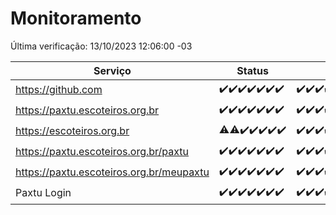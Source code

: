 # Monitoramento

Última verificação: 13/10/2023 12:06:00 -03

|Serviço|Status|Últimas 24h|
|---|---|---|
|https://github.com|<span title="2023-10-06: OK=24">✔️</span><span title="2023-10-07: OK=24">✔️</span><span title="2023-10-08: OK=24">✔️</span><span title="2023-10-09: OK=24">✔️</span><span title="2023-10-10: OK=24">✔️</span><span title="2023-10-11: OK=24">✔️</span><span title="2023-10-12: OK=15">✔️</span>|<span title="12/10/2023 12:06:00 -03 : 200">✔️</span><span title="12/10/2023 13:07:00 -03 : 200">✔️</span><span title="12/10/2023 14:04:00 -03 : 200">✔️</span><span title="12/10/2023 15:08:00 -03 : 200">✔️</span><span title="12/10/2023 16:03:00 -03 : 200">✔️</span><span title="12/10/2023 17:06:00 -03 : 200">✔️</span><span title="12/10/2023 18:03:00 -03 : 200">✔️</span><span title="12/10/2023 19:04:00 -03 : 200">✔️</span><span title="12/10/2023 20:05:00 -03 : 200">✔️</span><span title="12/10/2023 21:29:00 -03 : 200">✔️</span><span title="12/10/2023 22:43:00 -03 : 200">✔️</span><span title="12/10/2023 23:18:00 -03 : 200">✔️</span><span title="13/10/2023 00:07:00 -03 : 200">✔️</span><span title="13/10/2023 01:07:00 -03 : 200">✔️</span><span title="13/10/2023 02:05:00 -03 : 200">✔️</span><span title="13/10/2023 03:08:00 -03 : 200">✔️</span><span title="13/10/2023 04:04:00 -03 : 200">✔️</span><span title="13/10/2023 05:08:00 -03 : 200">✔️</span><span title="13/10/2023 06:05:00 -03 : 200">✔️</span><span title="13/10/2023 07:06:00 -03 : 200">✔️</span><span title="13/10/2023 08:04:00 -03 : 200">✔️</span><span title="13/10/2023 09:11:00 -03 : 200">✔️</span><span title="13/10/2023 10:09:00 -03 : 200">✔️</span><span title="13/10/2023 11:05:00 -03 : 200">✔️</span><span title="13/10/2023 12:06:00 -03 : 200">✔️</span>|
|https://paxtu.escoteiros.org.br|<span title="2023-10-06: OK=24">✔️</span><span title="2023-10-07: OK=24">✔️</span><span title="2023-10-08: OK=24">✔️</span><span title="2023-10-09: OK=24">✔️</span><span title="2023-10-10: OK=24">✔️</span><span title="2023-10-11: OK=24">✔️</span><span title="2023-10-12: OK=15">✔️</span>|<span title="12/10/2023 12:06:00 -03 : 200">✔️</span><span title="12/10/2023 13:07:00 -03 : 200">✔️</span><span title="12/10/2023 14:04:00 -03 : 200">✔️</span><span title="12/10/2023 15:08:00 -03 : 200">✔️</span><span title="12/10/2023 16:03:00 -03 : 200">✔️</span><span title="12/10/2023 17:06:00 -03 : 200">✔️</span><span title="12/10/2023 18:03:00 -03 : 200">✔️</span><span title="12/10/2023 19:04:00 -03 : 200">✔️</span><span title="12/10/2023 20:05:00 -03 : 200">✔️</span><span title="12/10/2023 21:29:00 -03 : 200">✔️</span><span title="12/10/2023 22:43:00 -03 : 200">✔️</span><span title="12/10/2023 23:18:00 -03 : 200">✔️</span><span title="13/10/2023 00:07:00 -03 : 200">✔️</span><span title="13/10/2023 01:07:00 -03 : 200">✔️</span><span title="13/10/2023 02:05:00 -03 : 200">✔️</span><span title="13/10/2023 03:08:00 -03 : 200">✔️</span><span title="13/10/2023 04:04:00 -03 : 200">✔️</span><span title="13/10/2023 05:08:00 -03 : 200">✔️</span><span title="13/10/2023 06:05:00 -03 : 200">✔️</span><span title="13/10/2023 07:06:00 -03 : 200">✔️</span><span title="13/10/2023 08:04:00 -03 : 200">✔️</span><span title="13/10/2023 09:11:00 -03 : 200">✔️</span><span title="13/10/2023 10:09:00 -03 : 200">✔️</span><span title="13/10/2023 11:05:00 -03 : 200">✔️</span><span title="13/10/2023 12:06:00 -03 : 200">✔️</span>|
|https://escoteiros.org.br|<span title="2023-10-06: OK=23, Falhas=1">⚠️</span><span title="2023-10-07: OK=23, Falhas=1">⚠️</span><span title="2023-10-08: OK=24">✔️</span><span title="2023-10-09: OK=24">✔️</span><span title="2023-10-10: OK=24">✔️</span><span title="2023-10-11: OK=24">✔️</span><span title="2023-10-12: OK=15">✔️</span>|<span title="12/10/2023 12:06:00 -03 : 200">✔️</span><span title="12/10/2023 13:07:00 -03 : 200">✔️</span><span title="12/10/2023 14:04:00 -03 : 200">✔️</span><span title="12/10/2023 15:08:00 -03 : 200">✔️</span><span title="12/10/2023 16:03:00 -03 : 200">✔️</span><span title="12/10/2023 17:06:00 -03 : 200">✔️</span><span title="12/10/2023 18:03:00 -03 : 200">✔️</span><span title="12/10/2023 19:04:00 -03 : 200">✔️</span><span title="12/10/2023 20:05:00 -03 : 200">✔️</span><span title="12/10/2023 21:29:00 -03 : 200">✔️</span><span title="12/10/2023 22:43:00 -03 : 200">✔️</span><span title="12/10/2023 23:18:00 -03 : 200">✔️</span><span title="13/10/2023 00:07:00 -03 : 200">✔️</span><span title="13/10/2023 01:07:00 -03 : 200">✔️</span><span title="13/10/2023 02:05:00 -03 : 200">✔️</span><span title="13/10/2023 03:08:00 -03 : 200">✔️</span><span title="13/10/2023 04:04:00 -03 : 200">✔️</span><span title="13/10/2023 05:08:00 -03 : 200">✔️</span><span title="13/10/2023 06:06:00 -03 : 200">✔️</span><span title="13/10/2023 07:06:00 -03 : 200">✔️</span><span title="13/10/2023 08:04:00 -03 : 200">✔️</span><span title="13/10/2023 09:11:00 -03 : 200">✔️</span><span title="13/10/2023 10:09:00 -03 : 200">✔️</span><span title="13/10/2023 11:05:00 -03 : 200">✔️</span><span title="13/10/2023 12:06:00 -03 : 200">✔️</span>|
|https://paxtu.escoteiros.org.br/paxtu|<span title="2023-10-06: OK=24">✔️</span><span title="2023-10-07: OK=24">✔️</span><span title="2023-10-08: OK=24">✔️</span><span title="2023-10-09: OK=24">✔️</span><span title="2023-10-10: OK=24">✔️</span><span title="2023-10-11: OK=24">✔️</span><span title="2023-10-12: OK=15">✔️</span>|<span title="12/10/2023 12:06:00 -03 : 200">✔️</span><span title="12/10/2023 13:07:00 -03 : 200">✔️</span><span title="12/10/2023 14:04:00 -03 : 200">✔️</span><span title="12/10/2023 15:08:00 -03 : 200">✔️</span><span title="12/10/2023 16:03:00 -03 : 200">✔️</span><span title="12/10/2023 17:06:00 -03 : 200">✔️</span><span title="12/10/2023 18:03:00 -03 : 200">✔️</span><span title="12/10/2023 19:04:00 -03 : 200">✔️</span><span title="12/10/2023 20:05:00 -03 : 200">✔️</span><span title="12/10/2023 21:29:00 -03 : 200">✔️</span><span title="12/10/2023 22:43:00 -03 : 200">✔️</span><span title="12/10/2023 23:18:00 -03 : 200">✔️</span><span title="13/10/2023 00:07:00 -03 : 200">✔️</span><span title="13/10/2023 01:07:00 -03 : 200">✔️</span><span title="13/10/2023 02:05:00 -03 : 200">✔️</span><span title="13/10/2023 03:08:00 -03 : 200">✔️</span><span title="13/10/2023 04:04:00 -03 : 200">✔️</span><span title="13/10/2023 05:08:00 -03 : 200">✔️</span><span title="13/10/2023 06:06:00 -03 : 200">✔️</span><span title="13/10/2023 07:06:00 -03 : 200">✔️</span><span title="13/10/2023 08:04:00 -03 : 200">✔️</span><span title="13/10/2023 09:11:00 -03 : 200">✔️</span><span title="13/10/2023 10:09:00 -03 : 200">✔️</span><span title="13/10/2023 11:05:00 -03 : 200">✔️</span><span title="13/10/2023 12:06:00 -03 : 200">✔️</span>|
|https://paxtu.escoteiros.org.br/meupaxtu|<span title="2023-10-06: OK=24">✔️</span><span title="2023-10-07: OK=24">✔️</span><span title="2023-10-08: OK=24">✔️</span><span title="2023-10-09: OK=24">✔️</span><span title="2023-10-10: OK=24">✔️</span><span title="2023-10-11: OK=24">✔️</span><span title="2023-10-12: OK=15">✔️</span>|<span title="12/10/2023 12:06:00 -03 : 200">✔️</span><span title="12/10/2023 13:07:00 -03 : 200">✔️</span><span title="12/10/2023 14:04:00 -03 : 200">✔️</span><span title="12/10/2023 15:08:00 -03 : 200">✔️</span><span title="12/10/2023 16:03:00 -03 : 200">✔️</span><span title="12/10/2023 17:06:00 -03 : 200">✔️</span><span title="12/10/2023 18:03:00 -03 : 200">✔️</span><span title="12/10/2023 19:04:00 -03 : 200">✔️</span><span title="12/10/2023 20:05:00 -03 : 200">✔️</span><span title="12/10/2023 21:29:00 -03 : 200">✔️</span><span title="12/10/2023 22:43:00 -03 : 200">✔️</span><span title="12/10/2023 23:18:00 -03 : 200">✔️</span><span title="13/10/2023 00:07:00 -03 : 200">✔️</span><span title="13/10/2023 01:07:00 -03 : 200">✔️</span><span title="13/10/2023 02:05:00 -03 : 200">✔️</span><span title="13/10/2023 03:08:00 -03 : 200">✔️</span><span title="13/10/2023 04:04:00 -03 : 200">✔️</span><span title="13/10/2023 05:08:00 -03 : 200">✔️</span><span title="13/10/2023 06:06:00 -03 : 200">✔️</span><span title="13/10/2023 07:06:00 -03 : 200">✔️</span><span title="13/10/2023 08:04:00 -03 : 200">✔️</span><span title="13/10/2023 09:11:00 -03 : 200">✔️</span><span title="13/10/2023 10:09:00 -03 : 200">✔️</span><span title="13/10/2023 11:05:00 -03 : 200">✔️</span><span title="13/10/2023 12:06:00 -03 : 200">✔️</span>|
|Paxtu Login|<span title="2023-10-06: OK=24">✔️</span><span title="2023-10-07: OK=24">✔️</span><span title="2023-10-08: OK=24">✔️</span><span title="2023-10-09: OK=24">✔️</span><span title="2023-10-10: OK=24">✔️</span><span title="2023-10-11: OK=24">✔️</span><span title="2023-10-12: OK=15">✔️</span>|<span title="12/10/2023 12:06:00 -03 : 200">✔️</span><span title="12/10/2023 13:07:00 -03 : 200">✔️</span><span title="12/10/2023 14:04:00 -03 : 200">✔️</span><span title="12/10/2023 15:08:00 -03 : 200">✔️</span><span title="12/10/2023 16:03:00 -03 : 200">✔️</span><span title="12/10/2023 17:06:00 -03 : 200">✔️</span><span title="12/10/2023 18:03:00 -03 : 200">✔️</span><span title="12/10/2023 19:04:00 -03 : 200">✔️</span><span title="12/10/2023 20:05:00 -03 : 200">✔️</span><span title="12/10/2023 21:29:00 -03 : 200">✔️</span><span title="12/10/2023 22:43:00 -03 : 200">✔️</span><span title="12/10/2023 23:18:00 -03 : 200">✔️</span><span title="13/10/2023 00:07:00 -03 : 200">✔️</span><span title="13/10/2023 01:07:00 -03 : 200">✔️</span><span title="13/10/2023 02:05:00 -03 : 200">✔️</span><span title="13/10/2023 03:08:00 -03 : 200">✔️</span><span title="13/10/2023 04:04:00 -03 : 200">✔️</span><span title="13/10/2023 05:08:00 -03 : 200">✔️</span><span title="13/10/2023 06:06:00 -03 : 200">✔️</span><span title="13/10/2023 07:06:00 -03 : 200">✔️</span><span title="13/10/2023 08:04:00 -03 : 200">✔️</span><span title="13/10/2023 09:11:00 -03 : 200">✔️</span><span title="13/10/2023 10:09:00 -03 : 200">✔️</span><span title="13/10/2023 11:05:00 -03 : 200">✔️</span><span title="13/10/2023 12:06:00 -03 : 200">✔️</span>|
